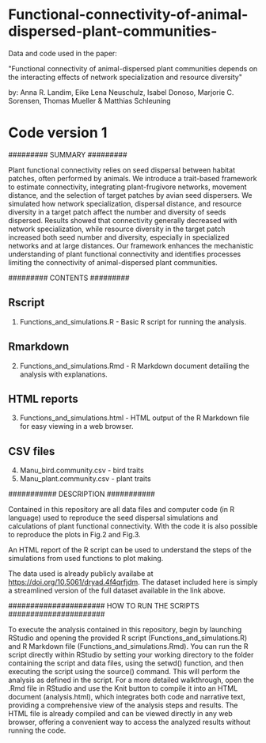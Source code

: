 # Functional-connectivity-of-animal-dispersed-plant-communities-
Data and code used in the paper: 

"Functional connectivity of animal-dispersed plant communities depends on the interacting effects of network specialization and resource diversity"

by: Anna R. Landim, Eike Lena Neuschulz, Isabel Donoso, Marjorie C. Sorensen, Thomas Mueller & Matthias Schleuning

# Code version 1

#########
SUMMARY
#########

Plant functional connectivity relies on seed dispersal between habitat patches, often performed by animals. We introduce a trait-based framework to estimate connectivity, integrating plant-frugivore networks, movement distance, and the selection of target patches by avian seed dispersers. We simulated how network specialization, dispersal distance, and resource diversity in a target patch affect the number and diversity of seeds dispersed. Results showed that connectivity generally decreased with network specialization, while resource diversity in the target patch increased both seed number and diversity, especially in specialized networks and at large distances. Our framework enhances the mechanistic understanding of plant functional connectivity and identifies processes limiting the connectivity of animal-dispersed plant communities.


#########
CONTENTS
#########

## Rscript
1) Functions_and_simulations.R - Basic R script for running the analysis.

## Rmarkdown
2) Functions_and_simulations.Rmd - R Markdown document detailing the analysis with explanations.

## HTML reports
3) Functions_and_simulations.html - HTML output of the R Markdown file for easy viewing in a web browser.

## CSV files
4) Manu_bird.community.csv - bird traits
5) Manu_plant.community.csv - plant traits

###########
DESCRIPTION
###########

Contained in this repository are all data files and computer code (in R language) used to reproduce the seed dispersal
simulations and calculations of plant functional connectivity. With the code it is also possible to reproduce the plots
in Fig.2 and Fig.3. 

An HTML report of the R script can be used to understand the steps of the simulations from used functions to plot making.

The data used is already publicly availabe at https://doi.org/10.5061/dryad.4f4qrfjdm.
The dataset included here is simply a streamlined version of the full dataset available in the link above.

######################
HOW TO RUN THE SCRIPTS
######################

To execute the analysis contained in this repository, begin by launching RStudio and opening the provided R script 
(Functions_and_simulations.R) and R Markdown file (Functions_and_simulations.Rmd). You can run the R script directly 
within RStudio by setting your working directory to the folder containing the script and data files, using the setwd()
function, and then executing the script using the source() command. This will perform the analysis as defined in the 
script. For a more detailed walkthrough, open the .Rmd file in RStudio and use the Knit button to compile it 
into an HTML document (analysis.html), which integrates both code and narrative text, providing a comprehensive view 
of the analysis steps and results. The HTML file is already compiled and can be viewed directly in any web browser, 
offering a convenient way to access the analyzed results without running the code.
